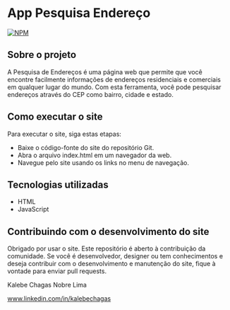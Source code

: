 #  App Pesquisa Endereço
[![NPM](https://img.shields.io/npm/l/react)](https://github.com/kalebechagas/App_Pesquisa_Endereco/blob/main/LICENSE)

## Sobre o projeto

A Pesquisa de Endereços é uma página web que permite que você encontre facilmente informações de endereços residenciais e comerciais em qualquer lugar do mundo. Com esta ferramenta, você pode pesquisar endereços através do CEP como bairro, cidade e estado.

## Como executar o site

Para executar o site, siga estas etapas:

- Baixe o código-fonte do site do repositório Git.
- Abra o arquivo index.html em um navegador da web.
- Navegue pelo site usando os links no menu de navegação.

## Tecnologias utilizadas
- HTML
- JavaScript

## Contribuindo com o desenvolvimento do site

Obrigado por usar o site. Este repositório é aberto à contribuição da comunidade. Se você é desenvolvedor, designer ou tem conhecimentos e deseja contribuir com o desenvolvimento e manutenção do site, fique à vontade para enviar pull requests.

Kalebe Chagas Nobre Lima

www.linkedin.com/in/kalebechagas
